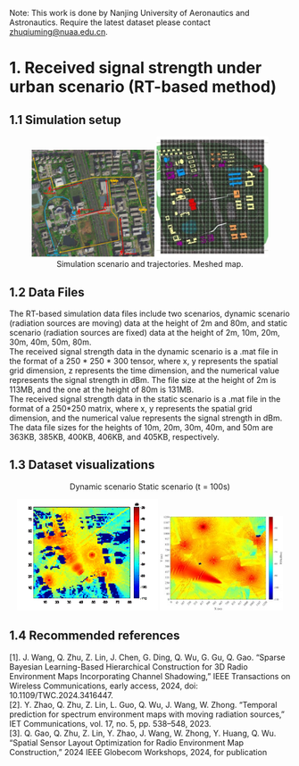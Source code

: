 Note: This work is done by Nanjing University of Aeronautics and Astronautics. Require the latest dataset please contact zhuqiuming@nuaa.edu.cn.
# 1.	Received signal strength under urban scenario (RT-based method)
## 1.1	Simulation setup
<div align=center>
<img src="https://github.com/qiuming-nuaa/Dataset-for-RSSI-radio-map-under-urban-scenario/blob/master/figures/scenario.jpg" width="220px">         <img src="https://github.com/qiuming-nuaa/Dataset-for-RSSI-radio-map-under-urban-scenario/blob/master/figures/meshed%20map.jpg" width="200px"> <br>
Simulation scenario and trajectories. Meshed map. <br> </div>

## 1.2	Data Files
The RT-based simulation data files include two scenarios, dynamic scenario (radiation sources are moving) data at the height of 2m and 80m, and static scenario (radiation sources are fixed) data at the height of 2m, 10m, 20m, 30m, 40m, 50m, 80m.<br>
The received signal strength data in the dynamic scenario is a .mat file in the format of a 250 * 250 * 300 tensor, where x, y represents the spatial grid dimension, z represents the time dimension, and the numerical value represents the signal strength in dBm. The file size at the height of 2m is 113MB, and the one at the height of 80m is 131MB. <br>
The received signal strength data in the static scenario is a .mat file in the format of a 250*250 matrix, where x, y represents the spatial grid dimension, and the numerical value represents the signal strength in dBm. The data file sizes for the heights of 10m, 20m, 30m, 40m, and 50m are 363KB, 385KB, 400KB, 406KB, and 405KB, respectively.<br>
## 1.3	Dataset visualizations 
<div align=center>
Dynamic scenario        Static scenario (t = 100s) <br>
  
![img](https://github.com/qiuming-nuaa/Dataset-for-RSSI-radio-map-under-urban-scenario/blob/master/figures/dynamic.gif) 
<img src="https://github.com/qiuming-nuaa/Dataset-for-RSSI-radio-map-under-urban-scenario/blob/master/figures/static40m.jpg" width="220px"> <br></div>

## 1.4 Recommended references<br>
[1].	J. Wang, Q. Zhu, Z. Lin, J. Chen, G. Ding, Q. Wu, G. Gu, Q. Gao. “Sparse Bayesian Learning-Based Hierarchical Construction for 3D Radio Environment Maps Incorporating Channel Shadowing,” IEEE Transactions on Wireless Communications, early access, 2024, doi: 10.1109/TWC.2024.3416447.<br>
[2].	Y. Zhao, Q. Zhu, Z. Lin, L. Guo, Q. Wu, J. Wang, W. Zhong. “Temporal prediction for spectrum environment maps with moving radiation sources,” IET Communications, vol. 17, no. 5, pp. 538–548, 2023.<br>
[3].	Q. Gao, Q. Zhu, Z. Lin, Y. Zhao, J. Wang, W. Zhong, Y. Huang, Q. Wu. “Spatial Sensor Layout Optimization for Radio Environment Map Construction,” 2024 IEEE Globecom Workshops, 2024, for publication
